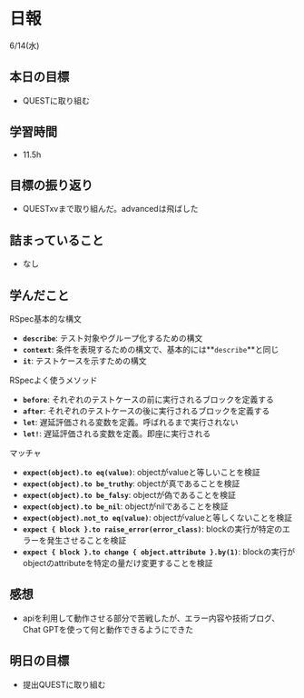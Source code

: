 # 日報

6/14(水)

## 本日の目標

- QUESTに取り組む

## 学習時間

- 11.5h

## 目標の振り返り

- QUESTxvまで取り組んだ。advancedは飛ばした

## 詰まっていること

- なし

## 学んだこと

RSpec基本的な構文

- **`describe`**: テスト対象やグループ化するための構文
- **`context`**: 条件を表現するための構文で、基本的には**`describe`**と同じ
- **`it`**: テストケースを示すための構文

RSpecよく使うメソッド

- **`before`**: それぞれのテストケースの前に実行されるブロックを定義する
- **`after`**: それぞれのテストケースの後に実行されるブロックを定義する
- **`let`**: 遅延評価される変数を定義。呼ばれるまで実行されない
- **`let!`**: 遅延評価される変数を定義。即座に実行される

マッチャ

- **`expect(object).to eq(value)`**: objectがvalueと等しいことを検証
- **`expect(object).to be_truthy`**: objectが真であることを検証
- **`expect(object).to be_falsy`**: objectが偽であることを検証
- **`expect(object).to be_nil`**: objectがnilであることを検証
- **`expect(object).not_to eq(value)`**: objectがvalueと等しくないことを検証
- **`expect { block }.to raise_error(error_class)`**: blockの実行が特定のエラーを発生させることを検証
- **`expect { block }.to change { object.attribute }.by(1)`**: blockの実行がobjectのattributeを特定の量だけ変更することを検証

## 感想

- apiを利用して動作させる部分で苦戦したが、エラー内容や技術ブログ、Chat GPTを使って何と動作できるようにできた

## 明日の目標

- 提出QUESTに取り組む
